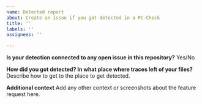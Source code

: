 ```yaml
---
name: Detected report
about: Create an issue if you got detected in a PC-Check
title: ''
labels: ''
assignees: ''

---
```


**Is your detection connected to any open issue in this repository?**
Yes/No

**How did you got detected?  In what place where traces left of your files?**
Describe how to get to the place to get detected.

**Additional context**
Add any other context or screenshots about the feature request here.
